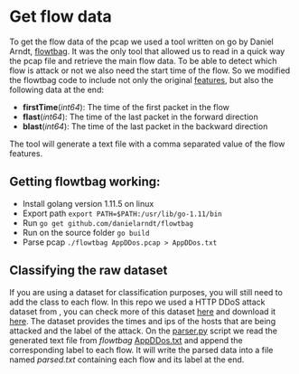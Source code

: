 # Get flow data

To get the flow data of the pcap we used a tool written on go by Daniel Arndt, [flowtbag](https://github.com/DanielArndt/flowtbag). It was the only tool that allowed us to read in a quick way the pcap file and retrieve the main flow data. To be able to detect which flow is attack or not we also need the start time of the flow. So we modified the flowtbag code to include not only the original [features](https://github.com/DanielArndt/flowtbag/wiki/features), but also the following data at the end:

- **firstTime**(_int64_):  The time of the first packet in the flow
- **flast**(_int64_):  The time of the last packet in the forward direction
- **blast**(_int64_):  The time of the last packet in the backward direction

The tool will generate a text file with a comma separated value of the flow features. 

## Getting flowtbag working: 
- Install golang version 1.11.5 on linux
- Export path `export PATH=$PATH:/usr/lib/go-1.11/bin`
- Run `go get github.com/danielarndt/flowtbag`
- Run on the source folder `go build`
- Parse pcap `./flowtbag AppDDos.pcap > AppDDos.txt` 

## Classifying the raw dataset

If you are using a dataset for classification purposes, you will still need to add the class to each flow. In this repo we used a HTTP DDoS attack dataset from , you can check more of this dataset [here](https://www.unb.ca/cic/datasets/dos-dataset.html) and download it [here](http://205.174.165.80/CICDataset/ISCX-SlowDoS-2016/Dataset/). The dataset provides the times and ips of the hosts that are being attacked and the label of the attack. On the [parser.py](./parser.py) script we read the generated text file from _flowtbag_ [AppDDos.txt](./dataset/AppDDos.txt) and append the corresponding label to each flow. It will write the parsed data into a file named _parsed.txt_ containing each flow and its label at the end.